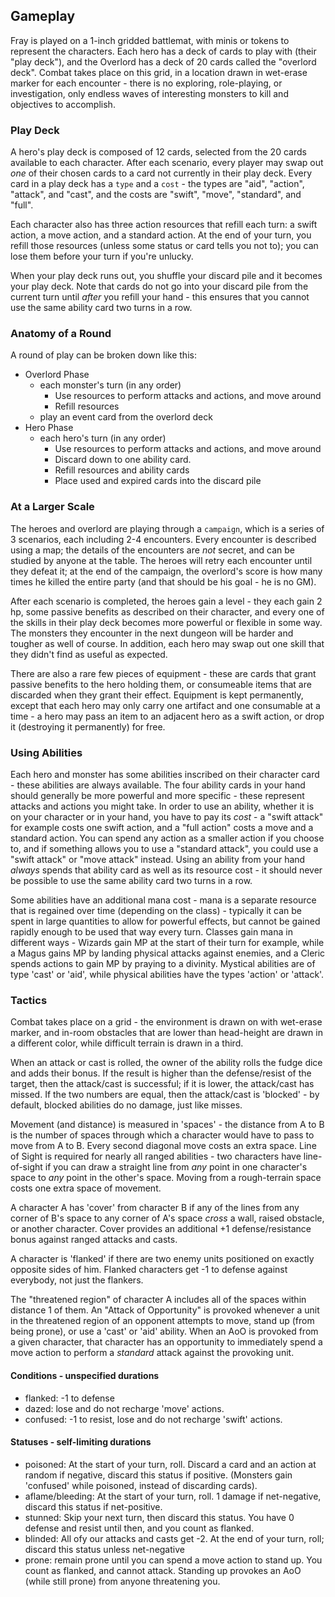 ## Gameplay

Fray is played on a 1-inch gridded battlemat, with minis or tokens to represent the characters.
Each hero has a deck of cards to play with (their "play deck"), and the Overlord has a deck of
20 cards called the "overlord deck". Combat takes place on this grid, in a location drawn in
wet-erase marker for each encounter - there is no exploring, role-playing, or investigation,
only endless waves of interesting monsters to kill and objectives to accomplish.

### Play Deck

A hero's play deck is composed of 12 cards, selected from the 20 cards available to each
character. After each scenario, every player may swap out *one* of their chosen cards to a
card not currently in their play deck. Every card in a play deck has a `type` and a `cost` - the
types are "aid", "action", "attack", and "cast", and the costs are "swift", "move", "standard",
and "full".

Each character also has three action resources that refill each turn: a swift action, a move
action, and a standard action. At the end of your turn, you refill those resources (unless
some status or card tells you not to); you can lose them before your turn if you're unlucky.

When your play deck runs out, you shuffle your discard pile and it becomes your play deck. Note
that cards do not go into your discard pile from the current turn until *after* you refill your
hand - this ensures that you cannot use the same ability card two turns in a row.

### Anatomy of a Round

A round of play can be broken down like this:

* Overlord Phase
  - each monster's turn (in any order)
    * Use resources to perform attacks and actions, and move around
    * Refill resources
  - play an event card from the overlord deck
* Hero Phase
  - each hero's turn (in any order)
    * Use resources to perform attacks and actions, and move around
    * Discard down to one ability card.
    * Refill resources and ability cards
    * Place used and expired cards into the discard pile

### At a Larger Scale

The heroes and overlord are playing through a `campaign`, which is a series of 3 scenarios,
each including 2-4 encounters. Every encounter is described using a map; the details of the
encounters are *not* secret, and can be studied by anyone at the table. The heroes will retry
each encounter until they defeat it; at the end of the campaign, the overlord's score is how
many times he killed the entire party (and that should be his goal - he is no GM).

After each scenario is completed, the heroes gain a level - they each gain 2 hp, some passive
benefits as described on their character, and every one of the skills in their play deck becomes
more powerful or flexible in some way. The monsters they encounter in the next dungeon will be
harder and tougher as well of course. In addition, each hero may swap out one skill that they
didn't find as useful as expected.

There are also a rare few pieces of equipment - these are cards that grant passive benefits to
the hero holding them, or consumeable items that are discarded when they grant their effect.
Equipment is kept permanently, except that each hero may only carry one artifact and one
consumable at a time - a hero may pass an item to an adjacent hero as a swift action, or drop
it (destroying it permanently) for free.

### Using Abilities

Each hero and monster has some abilities inscribed on their character card - these abilities
are always available. The four ability cards in your hand should generally be more powerful and
more specific - these represent attacks and actions you might take. In order to use an ability,
whether it is on your character or in your hand, you have to pay its *cost* - a "swift attack"
for example costs one swift action, and a "full action" costs a move and a standard action.
You can spend any action as a smaller action if you choose to, and if something allows you to
use a "standard attack", you could use a "swift attack" or "move attack" instead. Using an ability
from your hand *always* spends that ability card as well as its resource cost - it should never
be possible to use the same ability card two turns in a row.

Some abilities have an additional mana cost - mana is a separate resource that is regained over
time (depending on the class) - typically it can be spent in large quantities to allow for
powerful effects, but cannot be gained rapidly enough to be used that way every turn. Classes
gain mana in different ways - Wizards gain MP at the start of their turn for example, while a
Magus gains MP by landing physical attacks against enemies, and a Cleric spends actions to gain
MP by praying to a divinity. Mystical abilities are of type 'cast' or 'aid', while physical
abilities have the types 'action' or 'attack'.

### Tactics

Combat takes place on a grid - the environment is drawn on with wet-erase marker, and in-room
obstacles that are lower than head-height are drawn in a different color, while difficult
terrain is drawn in a third.

When an attack or cast is rolled, the owner of the ability rolls the fudge dice and adds their
bonus. If the result is higher than the defense/resist of the target, then the attack/cast is
successful; if it is lower, the attack/cast has missed. If the two numbers are equal, then the
attack/cast is 'blocked' - by default, blocked abilities do no damage, just like misses.

Movement (and distance) is measured in 'spaces' - the distance from A to B is the number of
spaces through which a character would have to pass to move from A to B. Every second diagonal
move costs an extra space. Line of Sight is required for nearly all ranged abilities - two
characters have line-of-sight if you can draw a straight line from *any* point in one character's
space to *any* point in the other's space. Moving from a rough-terrain space costs one extra
space of movement.

A character A has 'cover' from character B if any of the lines from any corner of B's space
to any corner of A's space *cross* a wall, raised obstacle, or another character. Cover provides
an additional +1 defense/resistance bonus against ranged attacks and casts.

A character is 'flanked' if there are two enemy units positioned on exactly opposite sides of him.
Flanked characters get -1 to defense against everybody, not just the flankers.

The "threatened region" of character A includes all of the spaces within distance 1 of them.
An "Attack of Opportunity" is provoked whenever a unit in the threatened region of an opponent
attempts to move, stand up (from being prone), or use a 'cast' or 'aid' ability. When an AoO is
provoked from a given character, that character has an opportunity to immediately spend a move
action to perform a *standard* attack against the provoking unit.

#### Conditions - unspecified durations

* flanked: -1 to defense
* dazed: lose and do not recharge 'move' actions.
* confused: -1 to resist, lose and do not recharge 'swift' actions.

#### Statuses - self-limiting durations
* poisoned: At the start of your turn, roll. Discard a card and an action at random if negative,
  discard this status if positive. (Monsters gain 'confused' while poisoned, instead of discarding
  cards).
* aflame/bleeding: At the start of your turn, roll. 1 damage if net-negative, discard this status
  if net-positive.
* stunned: Skip your next turn, then discard this status. You have 0 defense and resist until then,
  and you count as flanked.
* blinded: All ofy our attacks and casts get -2. At the end of your turn, roll;
  discard this status unless net-negative
* prone: remain prone until you can spend a move action to stand up. You count as flanked, and
  cannot attack. Standing up provokes an AoO (while still prone) from anyone threatening you.
